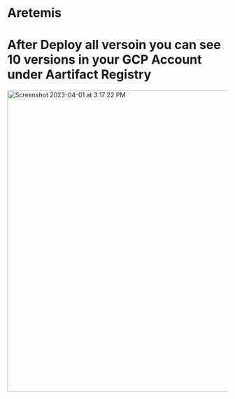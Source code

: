 # Aretemis

# After Deploy all versoin you can see 10 versions in your GCP Account under Aartifact Registry

<img width="689" alt="Screenshot 2023-04-01 at 3 17 22 PM" src="https://user-images.githubusercontent.com/103330632/229312876-5aec17e7-f5c0-40bd-88c7-cfac137d64eb.png">